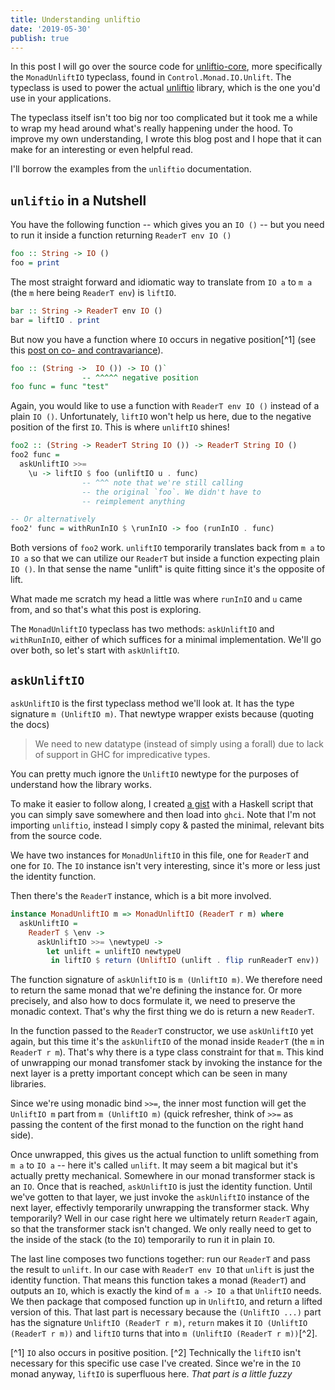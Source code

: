 ```yaml
---
title: Understanding unliftio
date: '2019-05-30'
publish: true
---
```


In this post I will go over the source code for [unliftio-core](https://www.stackage.org/package/unliftio-core), more specifically the `MonadUnliftIO` typeclass, found in `Control.Monad.IO.Unlift`. The typeclass is used to power the actual [unliftio](https://www.stackage.org/package/unliftio) library, which is the one you'd use in your applications.

The typeclass itself isn't too big nor too complicated but it took me a while to wrap my head around what's really happening under the hood. To improve my own understanding, I wrote this blog post and I hope that it can make for an interesting or even helpful read.

I'll borrow the examples from the `unliftio` documentation.

## `unliftio` in a Nutshell

You have the following function -- which gives you an `IO ()` -- but you need to run it inside a function returning `ReaderT env IO ()`

```haskell
foo :: String -> IO ()
foo = print
```

The most straight forward and idiomatic way to translate from `IO a` to `m a` (the `m` here being `ReaderT env`) is `liftIO`.

```haskell
bar :: String -> ReaderT env IO ()
bar = liftIO . print
```

But now you have a function where `IO` occurs in negative position[^1] (see this [post on co- and contravariance](https://www.fpcomplete.com/blog/2016/11/covariance-contravariance)).

```haskell
foo :: (String ->  IO ()) -> IO ()`
                -- ^^^^^ negative position
foo func = func "test"
```

Again, you would like to use a function with `ReaderT env IO ()` instead of a plain `IO ()`. Unfortunately, `liftIO` won't help us here, due to the negative position of the first `IO`. This is where `unliftIO` shines!

```haskell
foo2 :: (String -> ReaderT String IO ()) -> ReaderT String IO ()
foo2 func =
  askUnliftIO >>=
    \u -> liftIO $ foo (unliftIO u . func)
                -- ^^^ note that we're still calling
                -- the original `foo`. We didn't have to
                -- reimplement anything

-- Or alternatively
foo2' func = withRunInIO $ \runInIO -> foo (runInIO . func)
```

Both versions of `foo2` work. `unliftIO` temporarily translates back from `m a` to `IO a` so that we can utilize our `ReaderT` but inside a function expecting plain `IO ()`. In that sense the name "unlift" is quite fitting since it's the opposite of lift.

What made me scratch my head a little was where `runInIO` and `u` came from, and so that's what this post is exploring.

The `MonadUnliftIO` typeclass has two methods: `askUnliftIO` and `withRunInIO`, either of which suffices for a minimal implementation. We'll go over both, so let's start with `askUnliftIO`.

## `askUnliftIO`

`askUnliftIO` is the first typeclass method we'll look at. It has the type signature `m (UnliftIO m)`. That newtype wrapper exists because (quoting the docs)

> We need to new datatype (instead of simply using a forall) due to lack of support in GHC for impredicative types.

You can pretty much ignore the `UnliftIO` newtype for the purposes of understand how the library works.

To make it easier to follow along, I created [a gist](https://gist.github.com/cideM/aa69df23cf8cb50295ed629f2432d6a6) with a Haskell script that you can simply save somewhere and then load into `ghci`. Note that I'm not importing `unliftio`, instead I simply copy & pasted the minimal, relevant bits from the source code.

We have two instances for `MonadUnliftIO` in this file, one for `ReaderT` and one for `IO`. The `IO` instance isn't very interesting, since it's more or less just the identity function.

Then there's the `ReaderT` instance, which is a bit more involved.

```haskell
instance MonadUnliftIO m => MonadUnliftIO (ReaderT r m) where
  askUnliftIO =
    ReaderT $ \env ->
      askUnliftIO >>= \newtypeU ->
        let unlift = unliftIO newtypeU
         in liftIO $ return (UnliftIO (unlift . flip runReaderT env))
```

The function signature of `askUnliftIO` is `m (UnliftIO m)`. We therefore need to return the same monad that we're defining the instance for. Or more precisely, and also how to docs formulate it, we need to preserve the monadic context. That's why the first thing we do is return a new `ReaderT`.

In the function passed to the `ReaderT` constructor, we use `askUnliftIO` yet again, but this time it's the `askUnliftIO` of the monad inside `ReaderT` (the `m` in `ReaderT r m`). That's why there is a type class constraint for that `m`. This kind of unwrapping our monad transfomer stack by invoking the instance for the next layer is a pretty important concept which can be seen in many libraries.

Since we're using monadic bind `>>=`, the inner most function will get the `UnliftIO m` part from `m (UnliftIO m)` (quick refresher, think of `>>=` as passing the content of the first monad to the function on the right hand side).

Once unwrapped, this gives us the actual function to unlift something from `m a` to `IO a` -- here it's called `unlift`. It may seem a bit magical but it's actually pretty mechanical. Somewhere in our monad transformer stack is an `IO`. Once that is reached, `askUnliftIO` is just the identity function. Until we've gotten to that layer, we just invoke the `askUnliftIO` instance of the next layer, effectivly temporarily unwrapping the transformer stack. Why temporarily? Well in our case right here we ultimately return `ReaderT` again, so that the transformer stack isn't changed. We only really need to get to the inside of the stack (to the `IO`) temporarily to run it in plain `IO`.

The last line composes two functions together: run our `ReaderT` and pass the result to `unlift`. In our case with `ReaderT env IO` that `unlift` is just the identity function. That means this function takes a monad (`ReaderT`) and outputs an `IO`, which is exactly the kind of `m a -> IO a` that `UnliftIO` needs. We then package that composed function up in `UnliftIO`, and return a lifted version of this. That last part is necessary because the `(UnliftIO ...)` part has the signature `UnliftIO (ReaderT r m)`, `return` makes it `IO (UnliftIO (ReaderT r m))` and `liftIO` turns that into `m (UnliftIO (ReaderT r m))`[^2].

[^1] `IO` also occurs in positive position.
[^2] Technically the `liftIO` isn't necessary for this specific use case I've created. Since we're in the `IO` monad anyway, `liftIO` is superfluous here.
_That part is a little fuzzy_
